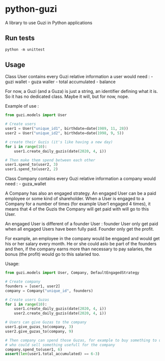 # python-guzi
A library to use Guzi in Python applications

## Run tests

```python
python -m unittest
```

## Usage

Class User contains every Guzi relative information a user would need :
    - guzi wallet
    - guza waller
    - total accumulated
    - balance

For now, a Guzi (and a Guza) is just a string, an identifier defining what it is. So it has no dedicated class. Maybe it will, but for now, nope.

Example of use :
```python
from guzi.models import User

# Create users
user1 = User("unique_id1", birthdate=date(1989, 11, 28))
user2 = User("unique_id2", birthdate=date(1998, 9, 5))

# create their Guzis (it's like having a new day)
for i in range(10):
    user1.create_daily_guzis(date(2020, 4, i))

# Then make them spend between each other
user1.spend_to(user2, 3)
user1.spend_to(user2, 2)
```

Class Company contains every Guzi relative information a company would need :
    - guza_wallet

A Company has also an engaged strategy. An engaged User can be a paid employee or some kind of shareholder. When a User is engaged to a Company for a number of times (for example User1 engaged 4 times), it means that 4 of the Guzis the Company will get paid with will go to this User.

An engaged User is different of a founder User : founder User only get paid when all engaged Users have been fully paid. Founder only get the profit.

For example, an employee in the company would be engaged and would get his or her salary every month. He or she could aslo be part of the founders and then, if the company earns more than necessary to pay salaries, the bonus (the profit) would go to this salaried too.

Usage:
```python
from guzi.models import User, Company, DefaultEngagedStrategy

# Create company
founders = [user1, user2]
company = Company("unique_id", founders)

# Create users Guzas
for i in range(10):
    user1.create_daily_guzis(date(2020, 4, i))
    user2.create_daily_guzis(date(2020, 4, i))

# Users can give Guzas to the company
user1.give_guzas_to(company, 3)
user2.give_guzas_to(company, 9)

# Then company can spend those Guzas, for example to buy something to user1
# who could sell something usefull for the company
company.spend_to(user1, 6)
assert(len(user1.total_accumulated) == 6-3)
```
